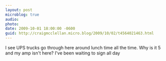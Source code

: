 ```yaml
---
layout: post
microblog: true
audio: 
photo: 
date: 2009-10-01 18:00:00 -0600
guid: http://craigmcclellan.micro.blog/2009/10/02/t4564021463.html
---
```

I see UPS trucks go through here around lunch time all the time.  Why is it 5 and my amp isn't here?  I've been waiting to sign all day
